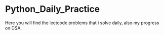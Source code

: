 # Python_Daily_Practice
Here you will find the leetcode problems that i solve daily, also my progress on DSA.
